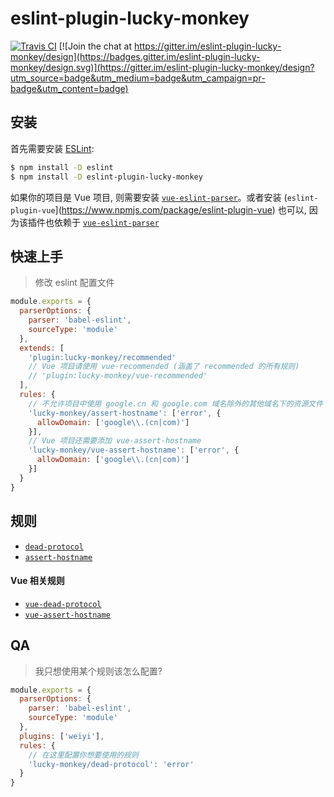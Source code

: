 # eslint-plugin-lucky-monkey

[![Travis CI](https://img.shields.io/travis/borenXue/eslint-plugin-lucky-monkey/master.svg)](https://travis-ci.org/borenXue/eslint-plugin-lucky-monkey)
[![Join the chat at https://gitter.im/eslint-plugin-lucky-monkey/design](https://badges.gitter.im/eslint-plugin-lucky-monkey/design.svg)](https://gitter.im/eslint-plugin-lucky-monkey/design?utm_source=badge&utm_medium=badge&utm_campaign=pr-badge&utm_content=badge)

## 安装

首先需要安装 [ESLint](http://eslint.org):

```bash
$ npm install -D eslint
$ npm install -D eslint-plugin-lucky-monkey
```

如果你的项目是 Vue 项目, 则需要安装 [`vue-eslint-parser`](https://www.npmjs.com/package/vue-eslint-parser)。或者安装 (`eslint-plugin-vue`](https://www.npmjs.com/package/eslint-plugin-vue) 也可以, 因为该插件也依赖于 [`vue-eslint-parser`](https://www.npmjs.com/package/vue-eslint-parser)

## 快速上手

> 修改 eslint 配置文件

```javascript
module.exports = {
  parserOptions: {
    parser: 'babel-eslint',
    sourceType: 'module'
  },
  extends: [
    'plugin:lucky-monkey/recommended'
    // Vue 项目请使用 vue-recommended (涵盖了 recommended 的所有规则)
    // 'plugin:lucky-monkey/vue-recommended'
  ],
  rules: {
    // 不允许项目中使用 google.cn 和 google.com 域名除外的其他域名下的资源文件 (html 不包含在内)
    'lucky-monkey/assert-hostname': ['error', {
      allowDomain: ['google\\.(cn|com)']
    }],
    // Vue 项目还需要添加 vue-assert-hostname
    'lucky-monkey/vue-assert-hostname': ['error', {
      allowDomain: ['google\\.(cn|com)']
    }]
  }
}
```

## 规则

* [`dead-protocol`](https://borenxue.github.io/eslint-plugin-lucky-monkey/#/rules/dead-protocol)
* [`assert-hostname`](https://borenxue.github.io/eslint-plugin-lucky-monkey/#/rules/assert-hostname)

#### Vue 相关规则

* [`vue-dead-protocol`](https://borenxue.github.io/eslint-plugin-lucky-monkey/#/rules/vue-dead-protocol)
* [`vue-assert-hostname`](https://borenxue.github.io/eslint-plugin-lucky-monkey/#/rules/vue-assert-hostname)

## QA

> 我只想使用某个规则该怎么配置?

```javascript
module.exports = {
  parserOptions: {
    parser: 'babel-eslint',
    sourceType: 'module'
  },
  plugins: ['weiyi'],
  rules: {
    // 在这里配置你想要使用的规则
    'lucky-monkey/dead-protocol': 'error'
  }
}
```
